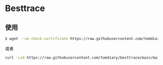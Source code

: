 # Besttrace

## 使用

```bash
$ wget --no-check-certificate https://raw.githubusercontent.com/tomdiary/besttrace/main/main.sh && chmod +x main.sh && ./main.sh
```

或者

```bash
curl -LsO https://raw.githubusercontent.com/tomdiary/besttrace/main/main.sh; bash main.sh
```

